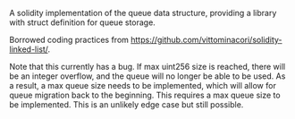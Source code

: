 A solidity implementation of the queue data structure, providing a library with struct definition for queue storage.

Borrowed coding practices from https://github.com/vittominacori/solidity-linked-list/.

Note that this currently has a bug. If max uint256 size is reached, there will be an integer overflow, and the queue will no longer be able to be used.
As a result, a max queue size needs to be implemented, which will allow for queue migration back to the beginning. This requires a max queue size to be implemented.
This is an unlikely edge case but still possible.